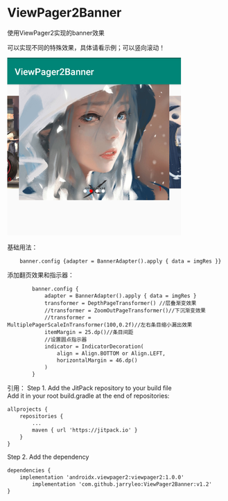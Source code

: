 # ViewPager2Banner
使用ViewPager2实现的banner效果

可以实现不同的特殊效果，具体请看示例；可以竖向滚动！

![screenShot](image/screenShot.png)

基础用法：   
```
	banner.config {adapter = BannerAdapter().apply { data = imgRes }}
```

添加翻页效果和指示器：
``` 
        banner.config {
            adapter = BannerAdapter().apply { data = imgRes }
            transformer = DepthPageTransformer() //层叠渐变效果
            //transformer = ZoomOutPageTransformer()//下沉渐变效果
            //transformer = MultiplePagerScaleInTransformer(100,0.2f)//左右条目缩小漏出效果
            itemMargin = 25.dp()//条目间距
            //设置圆点指示器
            indicator = IndicatorDecoration(
                align = Align.BOTTOM or Align.LEFT,
                horizontalMargin = 46.dp()
            )
        }
```

引用：
Step 1. Add the JitPack repository to your build file          
Add it in your root build.gradle at the end of repositories:        

	allprojects {
		repositories {
			...
			maven { url 'https://jitpack.io' }
		}
	}
	
Step 2. Add the dependency

	dependencies {
		implementation 'androidx.viewpager2:viewpager2:1.0.0'
	        implementation 'com.github.jarryleo:ViewPager2Banner:v1.2'
	}
